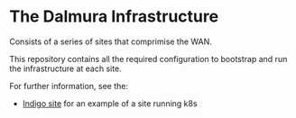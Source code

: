 # The Dalmura Infrastructure

Consists of a series of sites that comprimise the WAN.

This repository contains all the required configuration to bootstrap and run the infrastructure at each site.

For further information, see the:
* [Indigo site](sites/indigo/) for an example of a site running k8s
